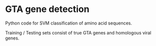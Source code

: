 GTA gene detection
===
Python code for SVM classification of amino acid sequences.

Training / Testing sets consist of true GTA genes and homologous viral genes.
